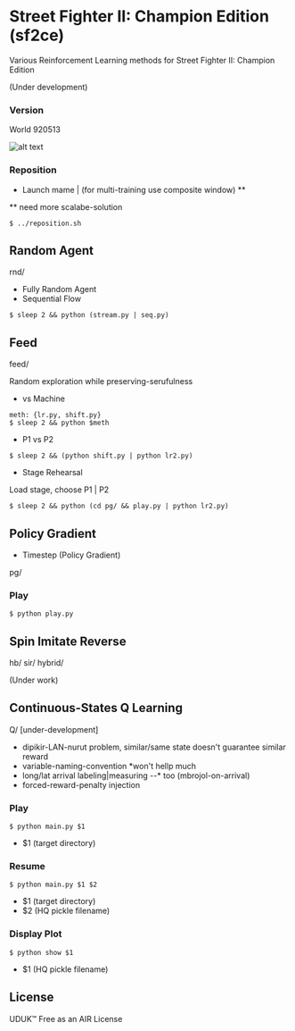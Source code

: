 # Street Fighter II: Champion Edition (sf2ce)

Various Reinforcement Learning methods for Street Fighter II: Champion Edition

(Under development)

### Version

World 920513

![alt text](https://raw.githubusercontent.com/soundbooze/soundbooze-mame/master/sf2ce/obsolete/sync/noise/sf2.png "sf2ce")

### Reposition

- Launch mame | (for multi-training use composite window) **

** need more scalabe-solution

```
$ ../reposition.sh
```

## Random Agent

rnd/

- Fully Random Agent 
- Sequential Flow

```
$ sleep 2 && python (stream.py | seq.py)
```

## Feed

feed/

Random exploration while preserving-serufulness

- vs Machine

```
meth: {lr.py, shift.py}
$ sleep 2 && python $meth
```

- P1 vs P2

```
$ sleep 2 && (python shift.py | python lr2.py)
```

- Stage Rehearsal

Load stage, choose P1 | P2

```
$ sleep 2 && python (cd pg/ && play.py | python lr2.py)

```

## Policy Gradient

- Timestep (Policy Gradient)

pg/

### Play

```
$ python play.py
```

## Spin Imitate Reverse

hb/ sir/ hybrid/

(Under work)

## Continuous-States Q Learning

Q/ [under-development]

- dipikir-LAN-nurut problem, similar/same state doesn't guarantee similar reward
- variable-naming-convention *won't hellp much
- long/lat arrival labeling|measuring  --* too (mbrojol-on-arrival)
- forced-reward-penalty injection

### Play

```
$ python main.py $1
```

- $1 (target directory)

### Resume

```
$ python main.py $1 $2
```  

- $1 (target directory)
- $2 (HQ pickle filename)

### Display Plot

```
$ python show $1
```

- $1 (HQ pickle filename)

## License

UDUK™ Free as an AIR License
